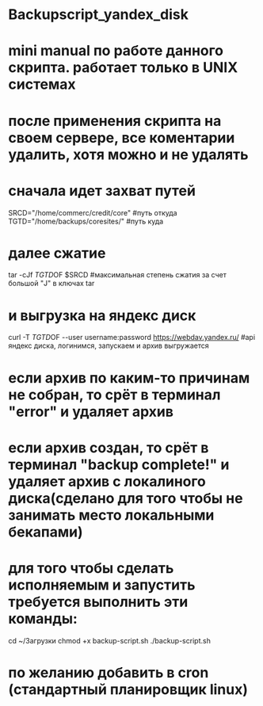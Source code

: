 # Backupscript_yandex_disk

# mini manual по работе данного скрипта. работает только в UNIX системах
# после применения скрипта на своем сервере, все коментарии удалить, хотя можно и не удалять
# сначала идет захват путей

SRCD="/home/commerc/credit/core" #путь откуда 
TGTD="/home/backups/coresites/" #путь куда

# далее сжатие 
tar -cJf $TGTD$OF $SRCD #максимальная степень сжатия за счет большой "J" в ключах tar
# и выгрузка на яндекс диск
curl -T $TGTD$OF --user username:password https://webdav.yandex.ru/ #api яндекс диска, логинимся, запускаем и архив выгружается


# если архив по каким-то причинам не собран, то срёт в терминал "error" и удаляет архив
# если архив создан, то срёт в терминал "backup complete!" и удаляет архив с локалиного диска(сделано для того чтобы не занимать место локальными бекапами)

# для того чтобы сделать исполняемым и запустить требуется выполнить эти команды:

cd ~/Загрузки
chmod +x backup-script.sh
./backup-script.sh

#  по желанию добавить в cron (стандартный планировщик linux)
